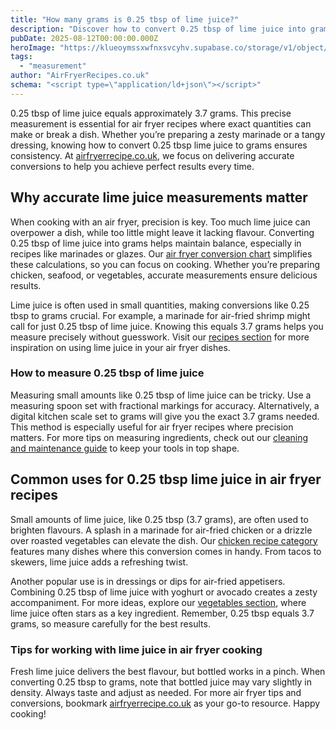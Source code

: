 ```yaml
---
title: "How many grams is 0.25 tbsp of lime juice?"
description: "Discover how to convert 0.25 tbsp of lime juice into grams for perfect air fryer recipes every time. Get accurate measurements now!"
pubDate: 2025-08-12T00:00:00.000Z
heroImage: "https://klueoymssxwfnxsvcyhv.supabase.co/storage/v1/object/public/md/how-many-grams-is-0-25-tbsp-of-lime-juice-a76e7061.webp"
tags:
  - "measurement"
author: "AirFryerRecipes.co.uk"
schema: "<script type=\"application/ld+json\"></script>"
---
```


<p>0.25 tbsp of lime juice equals approximately 3.7 grams. This precise measurement is essential for air fryer recipes where exact quantities can make or break a dish. Whether you’re preparing a zesty marinade or a tangy dressing, knowing how to convert 0.25 tbsp lime juice to grams ensures consistency. At <a href=https://www.airfryerrecipe.co.uk>airfryerrecipe.co.uk</a>, we focus on delivering accurate conversions to help you achieve perfect results every time.</p>

<h2>Why accurate lime juice measurements matter</h2>
<p>When cooking with an air fryer, precision is key. Too much lime juice can overpower a dish, while too little might leave it lacking flavour. Converting 0.25 tbsp of lime juice into grams helps maintain balance, especially in recipes like marinades or glazes. Our <a href=https://www.airfryerrecipe.co.uk/air-fryer-conversion-chart>air fryer conversion chart</a> simplifies these calculations, so you can focus on cooking. Whether you’re preparing chicken, seafood, or vegetables, accurate measurements ensure delicious results.</p>
<p>Lime juice is often used in small quantities, making conversions like 0.25 tbsp to grams crucial. For example, a marinade for air-fried shrimp might call for just 0.25 tbsp of lime juice. Knowing this equals 3.7 grams helps you measure precisely without guesswork. Visit our <a href=https://www.airfryerrecipe.co.uk/recipes>recipes section</a> for more inspiration on using lime juice in your air fryer dishes.</p>

<h3>How to measure 0.25 tbsp of lime juice</h3>
<p>Measuring small amounts like 0.25 tbsp of lime juice can be tricky. Use a measuring spoon set with fractional markings for accuracy. Alternatively, a digital kitchen scale set to grams will give you the exact 3.7 grams needed. This method is especially useful for air fryer recipes where precision matters. For more tips on measuring ingredients, check out our <a href=https://www.airfryerrecipe.co.uk/air-fryer-cleaner>cleaning and maintenance guide</a> to keep your tools in top shape.</p>

<h2>Common uses for 0.25 tbsp lime juice in air fryer recipes</h2>
<p>Small amounts of lime juice, like 0.25 tbsp (3.7 grams), are often used to brighten flavours. A splash in a marinade for air-fried chicken or a drizzle over roasted vegetables can elevate the dish. Our <a href=https://www.airfryerrecipe.co.uk/recipe-category/chicken>chicken recipe category</a> features many dishes where this conversion comes in handy. From tacos to skewers, lime juice adds a refreshing twist.</p>
<p>Another popular use is in dressings or dips for air-fried appetisers. Combining 0.25 tbsp of lime juice with yoghurt or avocado creates a zesty accompaniment. For more ideas, explore our <a href=https://www.airfryerrecipe.co.uk/recipe-category/vegetables>vegetables section</a>, where lime juice often stars as a key ingredient. Remember, 0.25 tbsp equals 3.7 grams, so measure carefully for the best results.</p>

<h3>Tips for working with lime juice in air fryer cooking</h3>
<p>Fresh lime juice delivers the best flavour, but bottled works in a pinch. When converting 0.25 tbsp to grams, note that bottled juice may vary slightly in density. Always taste and adjust as needed. For more air fryer tips and conversions, bookmark <a href=https://www.airfryerrecipe.co.uk>airfryerrecipe.co.uk</a> as your go-to resource. Happy cooking!</p>